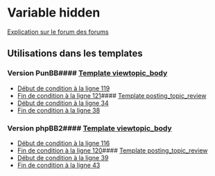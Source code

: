 # Variable hidden
[Explication sur le forum des forums](http://forum.forumactif.com/t294113-listing-des-variables#hidden)
## Utilisations dans les templates
### Version PunBB#### [Template viewtopic_body](punbb/viewtopic_body.md)
* [Début de condition à la ligne 119](../punbb/viewtopic_body.tpl#L119)
* [Fin de condition à la ligne 121](../punbb/viewtopic_body.tpl#L121)#### [Template posting_topic_review](punbb/posting_topic_review.md)
* [Début de condition à la ligne 34](../punbb/posting_topic_review.tpl#L34)
* [Fin de condition à la ligne 38](../punbb/posting_topic_review.tpl#L38)
### Version phpBB2#### [Template viewtopic_body](subsilver/viewtopic_body.md)
* [Début de condition à la ligne 116](../subsilver/viewtopic_body.tpl#L116)
* [Fin de condition à la ligne 120](../subsilver/viewtopic_body.tpl#L120)#### [Template posting_topic_review](subsilver/posting_topic_review.md)
* [Début de condition à la ligne 39](../subsilver/posting_topic_review.tpl#L39)
* [Fin de condition à la ligne 43](../subsilver/posting_topic_review.tpl#L43)